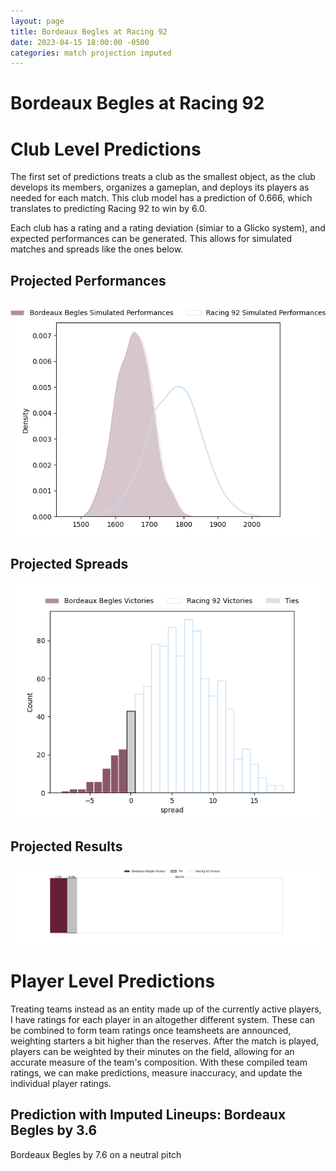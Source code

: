 ```yaml
---  
layout: page  
title: Bordeaux Begles at Racing 92  
date: 2023-04-15 18:00:00 -0500  
categories: match projection imputed  
---
```

# Bordeaux Begles at Racing 92

# Club Level Predictions


The first set of predictions treats a club as the smallest object, as the club develops its members, organizes a gameplan, and deploys its players as needed for each match. This club model has a prediction of 0.666, which translates to predicting Racing 92 to win by 6.0.

Each club has a rating and a rating deviation (simiar to a Glicko system), and expected performances can be generated. This allows for simulated matches and spreads like the ones below.
## Projected Performances


![Projected Performances](plots/performances_2023-04-15-Racing92-BordeauxBegles.png)
## Projected Spreads


![Projected Spreads](plots/spreads_2023-04-15-Racing92-BordeauxBegles.png)
## Projected Results


![Projected Results](plots/resultbar_2023-04-15-Racing92-BordeauxBegles.png)
# Player Level Predictions


Treating teams instead as an entity made up of the currently active players, I have ratings for each player in an altogether different system. These can be combined to form team ratings once teamsheets are announced, weighting starters a bit higher than the reserves. After the match is played, players can be weighted by their minutes on the field, allowing for an accurate measure of the team's composition. With these compiled team ratings, we can make predictions, measure inaccuracy, and update the individual player ratings.
## Prediction with Imputed Lineups: Bordeaux Begles by 3.6


Bordeaux Begles by 7.6 on a neutral pitch

